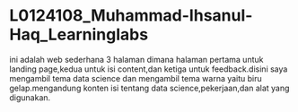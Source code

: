 # L0124108_Muhammad-Ihsanul-Haq_Learninglabs
ini adalah web sederhana 3 halaman dimana halaman pertama untuk landing page,kedua untuk isi content,dan ketiga untuk feedback.disini saya mengambil tema data science dan mengambil tema warna yaitu biru gelap.mengandung konten isi tentang data science,pekerjaan,dan alat yang digunakan.
